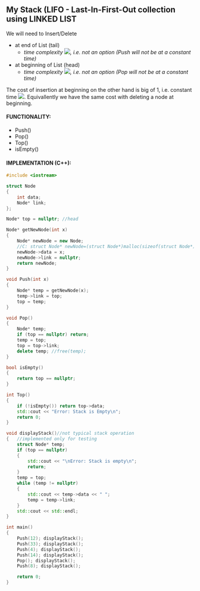 ## My Stack (LIFO - Last-In-First-Out collection using LINKED LIST
We will need to Insert/Delete
- at end of List (tail) 
  - *time complexity <img src="https://latex.codecogs.com/svg.latex?\Large&space;\Theta{(n)}">, i.e. not an option (Push will not be at a constant time)*
- at beginning of List (head) 
  - *time complexity <img src="https://latex.codecogs.com/svg.latex?\Large&space;\Theta{(n)}">, i.e. not an option (Pop will not be at a constant time)*
  
The cost of insertion at beginning on the other hand is big of 1, i.e. constant time <img src="https://latex.codecogs.com/svg.latex?\Large&space;\Theta{(1)}">. Equivallently we have the same cost with deleting a node at beginning.

#### FUNCTIONALITY:
- Push()
- Pop()
- Top()
- isEmpty()
#### IMPLEMENTATION (C++):
```cpp
#include <iostream>

struct Node
{
	int data;
	Node* link;
};

Node* top = nullptr; //head

Node* getNewNode(int x)
{
	Node* newNode = new Node;
	//C: struct Node* newNode=(struct Node*)malloc(sizeof(struct Node*));
	newNode->data = x;
	newNode->link = nullptr;
	return newNode;
}

void Push(int x)
{
	Node* temp = getNewNode(x);
	temp->link = top;
	top = temp;
}

void Pop()
{
	Node* temp;
	if (top == nullptr) return;
	temp = top;
	top = top->link;
	delete temp; //free(temp);
}

bool isEmpty()
{
	return top == nullptr;
}

int Top()
{
	if (!isEmpty()) return top->data;
	std::cout << "Error: Stack is Empty\n";
	return 0;
}

void displayStack()//not typical stack operation
{	//implemented only for testing
	struct Node* temp;
	if (top == nullptr)
	{
		std::cout << "\nError: Stack is empty\n";
		return;
	}
	temp = top;
	while (temp != nullptr)
	{
		std::cout << temp->data << " ";
		temp = temp->link;
	}
	std::cout << std::endl;
}

int main()
{
	Push(12); displayStack();
	Push(33); displayStack();
	Push(4); displayStack();
	Push(14); displayStack();
	Pop(); displayStack();
	Push(8); displayStack();

	return 0;
}
```
